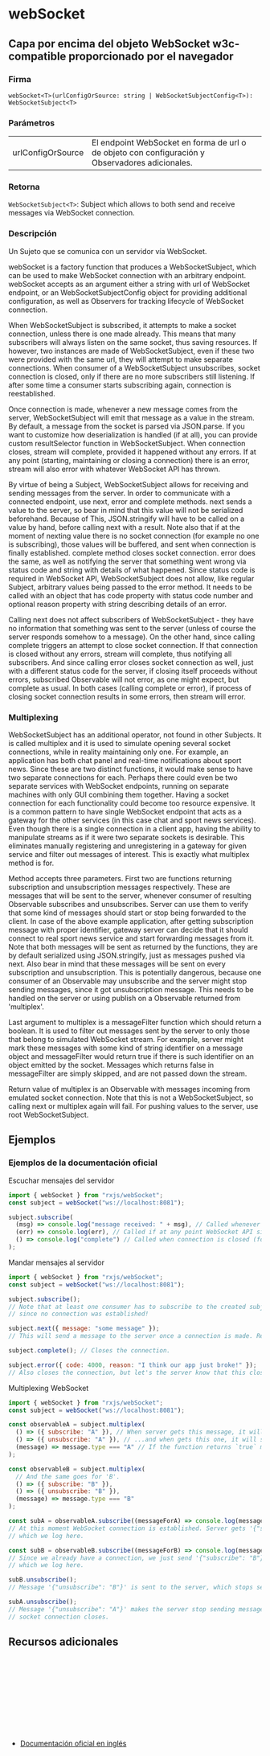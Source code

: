 # webSocket

<h2 class="subtitle">Capa por encima del objeto WebSocket w3c-compatible proporcionado por el navegador</h2>

### Firma

`webSocket<T>(urlConfigOrSource: string | WebSocketSubjectConfig<T>): WebSocketSubject<T>`

### Parámetros

<table>
<tr><td>urlConfigOrSource</td><td>El endpoint WebSocket en forma de url o de objeto con configuración y Observadores adicionales.</td></tr>
</table>

### Retorna

`WebSocketSubject<T>`: Subject which allows to both send and receive messages via WebSocket connection.

### Descripción

Un Sujeto que se comunica con un servidor vía WebSocket.

webSocket is a factory function that produces a WebSocketSubject, which can be used to make WebSocket connection with an arbitrary endpoint. webSocket accepts as an argument either a string with url of WebSocket endpoint, or an WebSocketSubjectConfig object for providing additional configuration, as well as Observers for tracking lifecycle of WebSocket connection.

When WebSocketSubject is subscribed, it attempts to make a socket connection, unless there is one made already. This means that many subscribers will always listen on the same socket, thus saving resources. If however, two instances are made of WebSocketSubject, even if these two were provided with the same url, they will attempt to make separate connections. When consumer of a WebSocketSubject unsubscribes, socket connection is closed, only if there are no more subscribers still listening. If after some time a consumer starts subscribing again, connection is reestablished.

Once connection is made, whenever a new message comes from the server, WebSocketSubject will emit that message as a value in the stream. By default, a message from the socket is parsed via JSON.parse. If you want to customize how deserialization is handled (if at all), you can provide custom resultSelector function in WebSocketSubject. When connection closes, stream will complete, provided it happened without any errors. If at any point (starting, maintaining or closing a connection) there is an error, stream will also error with whatever WebSocket API has thrown.

By virtue of being a Subject, WebSocketSubject allows for receiving and sending messages from the server. In order to communicate with a connected endpoint, use next, error and complete methods. next sends a value to the server, so bear in mind that this value will not be serialized beforehand. Because of This, JSON.stringify will have to be called on a value by hand, before calling next with a result. Note also that if at the moment of nexting value there is no socket connection (for example no one is subscribing), those values will be buffered, and sent when connection is finally established. complete method closes socket connection. error does the same, as well as notifying the server that something went wrong via status code and string with details of what happened. Since status code is required in WebSocket API, WebSocketSubject does not allow, like regular Subject, arbitrary values being passed to the error method. It needs to be called with an object that has code property with status code number and optional reason property with string describing details of an error.

Calling next does not affect subscribers of WebSocketSubject - they have no information that something was sent to the server (unless of course the server responds somehow to a message). On the other hand, since calling complete triggers an attempt to close socket connection. If that connection is closed without any errors, stream will complete, thus notifying all subscribers. And since calling error closes socket connection as well, just with a different status code for the server, if closing itself proceeds without errors, subscribed Observable will not error, as one might expect, but complete as usual. In both cases (calling complete or error), if process of closing socket connection results in some errors, then stream will error.

### Multiplexing

WebSocketSubject has an additional operator, not found in other Subjects. It is called multiplex and it is used to simulate opening several socket connections, while in reality maintaining only one. For example, an application has both chat panel and real-time notifications about sport news. Since these are two distinct functions, it would make sense to have two separate connections for each. Perhaps there could even be two separate services with WebSocket endpoints, running on separate machines with only GUI combining them together. Having a socket connection for each functionality could become too resource expensive. It is a common pattern to have single WebSocket endpoint that acts as a gateway for the other services (in this case chat and sport news services). Even though there is a single connection in a client app, having the ability to manipulate streams as if it were two separate sockets is desirable. This eliminates manually registering and unregistering in a gateway for given service and filter out messages of interest. This is exactly what multiplex method is for.

Method accepts three parameters. First two are functions returning subscription and unsubscription messages respectively. These are messages that will be sent to the server, whenever consumer of resulting Observable subscribes and unsubscribes. Server can use them to verify that some kind of messages should start or stop being forwarded to the client. In case of the above example application, after getting subscription message with proper identifier, gateway server can decide that it should connect to real sport news service and start forwarding messages from it. Note that both messages will be sent as returned by the functions, they are by default serialized using JSON.stringify, just as messages pushed via next. Also bear in mind that these messages will be sent on every subscription and unsubscription. This is potentially dangerous, because one consumer of an Observable may unsubscribe and the server might stop sending messages, since it got unsubscription message. This needs to be handled on the server or using publish on a Observable returned from 'multiplex'.

Last argument to multiplex is a messageFilter function which should return a boolean. It is used to filter out messages sent by the server to only those that belong to simulated WebSocket stream. For example, server might mark these messages with some kind of string identifier on a message object and messageFilter would return true if there is such identifier on an object emitted by the socket. Messages which returns false in messageFilter are simply skipped, and are not passed down the stream.

Return value of multiplex is an Observable with messages incoming from emulated socket connection. Note that this is not a WebSocketSubject, so calling next or multiplex again will fail. For pushing values to the server, use root WebSocketSubject.

## Ejemplos

### Ejemplos de la documentación oficial

Escuchar mensajes del servidor

```javascript
import { webSocket } from "rxjs/webSocket";
const subject = webSocket("ws://localhost:8081");

subject.subscribe(
  (msg) => console.log("message received: " + msg), // Called whenever there is a message from the server.
  (err) => console.log(err), // Called if at any point WebSocket API signals some kind of error.
  () => console.log("complete") // Called when connection is closed (for whatever reason).
);
```

Mandar mensajes al servidor

```javascript
import { webSocket } from "rxjs/webSocket";
const subject = webSocket("ws://localhost:8081");

subject.subscribe();
// Note that at least one consumer has to subscribe to the created subject - otherwise "nexted" values will be just buffered and not sent,
// since no connection was established!

subject.next({ message: "some message" });
// This will send a message to the server once a connection is made. Remember value is serialized with JSON.stringify by default!

subject.complete(); // Closes the connection.

subject.error({ code: 4000, reason: "I think our app just broke!" });
// Also closes the connection, but let's the server know that this closing is caused by some error.
```

Multiplexing WebSocket

```javascript
import { webSocket } from "rxjs/webSocket";
const subject = webSocket("ws://localhost:8081");

const observableA = subject.multiplex(
  () => ({ subscribe: "A" }), // When server gets this message, it will start sending messages for 'A'...
  () => ({ unsubscribe: "A" }), // ...and when gets this one, it will stop.
  (message) => message.type === "A" // If the function returns `true` message is passed down the stream. Skipped if the function returns false.
);

const observableB = subject.multiplex(
  // And the same goes for 'B'.
  () => ({ subscribe: "B" }),
  () => ({ unsubscribe: "B" }),
  (message) => message.type === "B"
);

const subA = observableA.subscribe((messageForA) => console.log(messageForA));
// At this moment WebSocket connection is established. Server gets '{"subscribe": "A"}' message and starts sending messages for 'A',
// which we log here.

const subB = observableB.subscribe((messageForB) => console.log(messageForB));
// Since we already have a connection, we just send '{"subscribe": "B"}' message to the server. It starts sending messages for 'B',
// which we log here.

subB.unsubscribe();
// Message '{"unsubscribe": "B"}' is sent to the server, which stops sending 'B' messages.

subA.unsubscribe();
// Message '{"unsubscribe": "A"}' makes the server stop sending messages for 'A'. Since there is no more subscribers to root Subject,
// socket connection closes.
```

## Recursos adicionales

<a target="_blank" href="https://github.com/ReactiveX/rxjs/blob/6.5.5/src/internal/observable/dom/webSocket.ts#L2-L156">
<svg>
  <use xlink:href="/assets/icons/source.svg#source-code"></use>
</svg>
</a>
</div>

- <a target="_blank" href="https://rxjs.dev/api/webSocket/webSocket">Documentación oficial en inglés</a>
